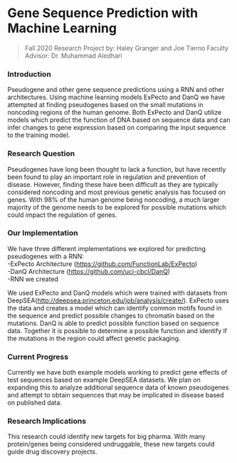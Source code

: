 # Gene Sequence Prediction with Machine Learning
> Fall 2020 Research Project by: Haley Granger and Joe Tierno
> Faculty Advisor: Dr. Muhammad Aledhari<br />

### Introduction
Pseudogene and other gene sequence predictions using a RNN and other architectures. Using machine learning models ExPecto and DanQ we have attempted at finding pseudogenes based on the small mutations in noncoding regions of the human genome. Both ExPecto and DanQ utilize models which predict the function of DNA based on sequence data and can infer changes to gene expression based on comparing the input sequence to the training model.
<br />

### Research Question
Pseudogenes have long been thought to lack a function, but have recently been found to play an important role in regulation and prevention of disease. However, finding these have been difficult as they are typically considered noncoding and most previous genetic analysis has focused on genes. With 98% of the human genome being noncoding, a much larger majority of the genome needs to be explored for possible mutations which could impact the regulation of genes.

### Our Implementation
We have three different implementations we explored for predicting pseudogenes with a RNN:<br />
-ExPecto Architecture (https://github.com/FunctionLab/ExPecto)<br />
-DanQ Architecture (https://github.com/uci-cbcl/DanQ)<br />
-RNN we created<br />

We used ExPecto and DanQ models which were trained with datasets from DeepSEA(http://deepsea.princeton.edu/job/analysis/create/). ExPecto uses the data and creates a model which can identify common motifs found in the sequence and predict possible changes to chromatin based on the mutations. DanQ is able to predict possible function based on sequence data. Together it is possible to determine a possible function and identify if the mutations in the region could affect genetic packaging.

### Current Progress
Currently we have both example models working to predict gene effects of test sequences based on example DeepSEA datasets. We plan on expanding this to analyze additional sequence data of known pseudogenes and attempt to obtain sequences that may be implicated in disease based on published data.

### Research Implications
This research could identify new targets for big pharma. With many protein/genes being considered undruggable, these new targets could guide drug discovery projects.


